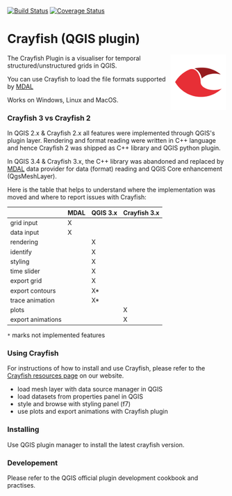 [![Build Status](https://travis-ci.org/lutraconsulting/qgis-crayfish-plugin.svg?branch=master)](https://travis-ci.org/lutraconsulting/qgis-crayfish-plugin)
[![Coverage Status](https://img.shields.io/coveralls/lutraconsulting/qgis-crayfish-plugin.svg)](https://coveralls.io/github/lutraconsulting/qgis-crayfish-plugin?branch=master)

Crayfish (QGIS plugin)
======================

<img align="right" src="https://raw.githubusercontent.com/lutraconsulting/qgis-crayfish-plugin/master/crayfish/images/crayfish_128px.png">

The Crayfish Plugin is a visualiser for temporal structured/unstructured grids in QGIS.

You can use Crayfish to load the file formats supported by [MDAL](https://github.com/lutraconsulting/MDAL)

Works on Windows, Linux and MacOS.

### Crayfish 3 vs Crayfish 2

In QGIS 2.x & Crayfish 2.x all features were implemented through QGIS's plugin layer. Rendering and format reading
were written in C++ language and hence Crayfish 2 was shipped as C++ library and QGIS python plugin.

In QGIS 3.4 & Crayfish 3.x, the C++ library was abandoned and replaced by [MDAL](https://github.com/lutraconsulting/MDAL)
data provider for data (format) reading and QGIS Core enhancement (QgsMeshLayer).

Here is the table that helps to understand where the implementation was moved and where to report issues with Crayfish:

|                   | MDAL  | QGIS 3.x  |  Crayfish 3.x  |
|-------------------|-------|-----------|----------------|
| grid input        |   X   |           |                |
| data input        |   X   |           |                |
| rendering         |       |     X     |                |
| identify          |       |     X     |                |
| styling           |       |     X     |                |
| time slider       |       |     X     |                |
| export grid       |       |     X     |                |
| export contours   |       |     X*    |                |
| trace animation   |       |     X*    |                |
| plots             |       |           |        X       |
| export animations |       |           |        X       |

`*` marks not implemented features

### Using Crayfish

For instructions of how to install and use Crayfish, please refer to the [Crayfish resources page][crp] on our website.

* load mesh layer with data source manager in QGIS
* load datasets from properties panel in QGIS
* style and browse with styling panel (f7)
* use plots and export animations with Crayfish plugin

### Installing

Use QGIS plugin manager to install the latest crayfish version.

[crp]: https://www.lutraconsulting.co.uk/projects/crayfish

### Developement

Please refer to the QGIS official plugin development cookbook and practises.
